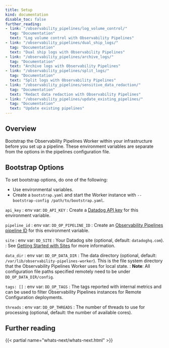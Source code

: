 ```yaml
---
title: Setup
kind: documentation
disable_toc: false
further_reading:
- link: "/observability_pipelines/log_volume_control/"
  tag: "Documentation"
  text: "Log volume control with Observability Pipelines"
- link: "/observability_pipelines/dual_ship_logs/"
  tag: "Documentation"
  text: "Dual ship logs with Observability Pipelines"
- link: "/observability_pipelines/archive_logs/"
  tag: "Documentation"
  text: "Archive logs with Observability Pipelines"
- link: "/observability_pipelines/split_logs/"
  tag: "Documentation"
  text: "Split logs with Observability Pipelines"
- link: "/observability_pipelines/sensitive_data_redaction/"
  tag: "Documentation"
  text: "Redact data redaction with Observability Pipelines"
- link: "/observability_pipelines/update_existing_pipelines/"
  tag: "Documentation"
  text: "Update existing pipelines"
---
```


## Overview

Bootstrap the Observability Pipelines Worker within your infrastructure before you set up a pipeline. These environment variables are separate from the options in the pipelines configuration file.

## Bootstrap Options

To set bootstrap options, do one of the following:
- Use environmental variables.
- Create a `bootstrap.yaml` and start the Worker instance with `--bootstrap-config /path/to/bootstrap.yaml`.

`api_key`
: env var: `DD_API_KEY`
: Create a [Datadog API key][1] for this environment variable.

`pipeline_id`
: env var: `DD_OP_PIPELINE_ID`
: Create an [Observability Pipelines pipeline ID][2] for this environment variable.

`site`
: env var: `DD_SITE`
: Your Datadog site (optional, default: `datadoghq.com`).
: See [Getting Started with Sites][3] for more information.

`data_dir`
: env var: `DD_OP_DATA_DIR`
: The data directory (optional, default: `/var/lib/observability-pipelines-worker`). This is the file system directory that the Observability Pipelines Worker uses for local state.
: **Note**: All configuration file paths specified remotely need to be under `DD_OP_DATA_DIR/config`.

`tags: []`
: env var: `DD_OP_TAGS`
: The tags reported with internal metrics and can be used to filter Observability Pipelines instances for Remote Configuration deployments.

`threads`
: env var: `DD_OP_THREADS`
: The number of threads to use for processing (optional, default: the number of available cores).

## Further reading

{{< partial name="whats-next/whats-next.html" >}}

[1]: https://app.datadoghq.com/organization-settings/api-keys
[2]: https://app.datadoghq.com/observability-pipelines
[3]: /getting_started/site/